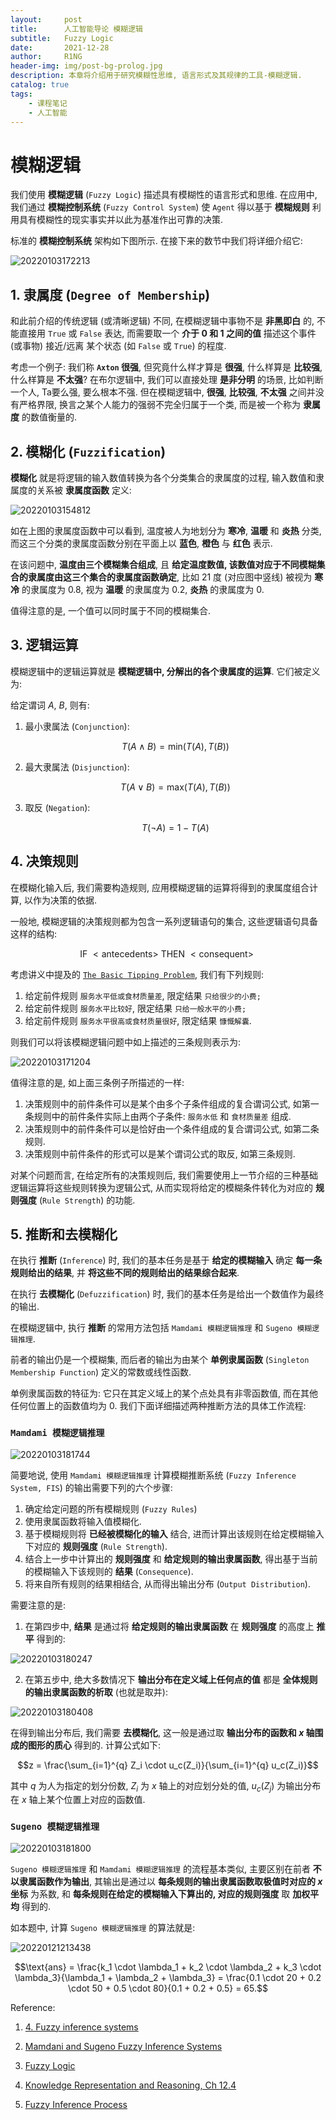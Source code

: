 ```yaml
---
layout:     post
title:      人工智能导论 模糊逻辑
subtitle:   Fuzzy Logic
date:       2021-12-28
author:     R1NG
header-img: img/post-bg-prolog.jpg
description: 本章将介绍用于研究模糊性思维, 语言形式及其规律的工具-模糊逻辑. 
catalog: true
tags:
    - 课程笔记
    - 人工智能
---
```


# 模糊逻辑

我们使用 **模糊逻辑** (`Fuzzy Logic`) 描述具有模糊性的语言形式和思维. 在应用中, 我们通过 **模糊控制系统** (`Fuzzy Control System`) 使 `Agent` 得以基于 **模糊规则** 利用具有模糊性的现实事实并以此为基准作出可靠的决策. 

标准的 **模糊控制系统** 架构如下图所示. 在接下来的数节中我们将详细介绍它:

![20220103172213](https://cdn.jsdelivr.net/gh/KirisameR/KirisameR.github.io/img/blogpost_images/20220103172213.png)

## 1. 隶属度 (`Degree of Membership`)

和此前介绍的传统逻辑 (或清晰逻辑) 不同, 在模糊逻辑中事物不是 **非黑即白** 的, 不能直接用 `True` 或 `False` 表达, 而需要取一个 **介于 $0$ 和 $1$ 之间的值** 描述这个事件 (或事物) 接近/远离 某个状态 (如 `False` 或 `True`) 的程度.

考虑一个例子: 我们称 **`Axton` 很强**, 但究竟什么样才算是 **很强**, 什么样算是 **比较强**, 什么样算是 **不太强**? 在布尔逻辑中, 我们可以直接处理 **是非分明** 的场景, 比如判断一个人, Ta要么强, 要么根本不强. 但在模糊逻辑中, **很强**, **比较强**, **不太强** 之间并没有严格界限, 换言之某个人能力的强弱不完全归属于一个类, 而是被一个称为 **隶属度** 的数值衡量的. 
## 2. 模糊化 (`Fuzzification`)

**模糊化** 就是将逻辑的输入数值转换为各个分类集合的隶属度的过程, 输入数值和隶属度的关系被 **隶属度函数** 定义: 

![20220103154812](https://cdn.jsdelivr.net/gh/KirisameR/KirisameR.github.io/img/blogpost_images/20220103154812.png)

如在上图的隶属度函数中可以看到, 温度被人为地划分为 **寒冷**, **温暖** 和 **炎热** 分类, 而这三个分类的隶属度函数分别在平面上以 **蓝色**, **橙色** 与 **红色** 表示. 

在该问题中, **温度由三个模糊集合组成**, 且 **给定温度数值, 该数值对应于不同模糊集合的隶属度由这三个集合的隶属度函数确定**, 比如 $21$ 度 (对应图中竖线) 被视为 **寒冷** 的隶属度为 $0.8$, 视为 **温暖** 的隶属度为 $0.2$, **炎热** 的隶属度为 $0$.

值得注意的是, 一个值可以同时属于不同的模糊集合. 

## 3. 逻辑运算

模糊逻辑中的逻辑运算就是 **模糊逻辑中, 分解出的各个隶属度的运算**. 它们被定义为:

给定谓词 $A$, $B$, 则有:

1. 最小隶属法 (`Conjunction`):
   
   $$T(A \wedge B) = \text{min}(T(A), T(B))$$

2. 最大隶属法 (`Disjunction`):

    $$T(A \vee B) = \text{max}(T(A), T(B))$$

3. 取反 (`Negation`):

    $$T(\neg A) = 1-T(A)$$



## 4. 决策规则

在模糊化输入后, 我们需要构造规则, 应用模糊逻辑的运算将得到的隶属度组合计算, 以作为决策的依据. 

一般地, 模糊逻辑的决策规则都为包含一系列逻辑语句的集合, 这些逻辑语句具备这样的结构: 

$$\text{IF} ~<\text{antecedents}>~ \text{THEN} ~<\text{consequent}>~$$

考虑讲义中提及的 [`The Basic Tipping Problem`](https://ww2.mathworks.cn/help/fuzzy/building-systems-with-fuzzy-logic-toolbox-software.html#brzqs45), 我们有下列规则:

1. 给定前件规则 `服务水平低或食材质量差`, 限定结果 `只给很少的小费;`
2. 给定前件规则 `服务水平比较好`, 限定结果 `只给一般水平的小费;`
3. 给定前件规则 `服务水平很高或食材质量很好`, 限定结果 `慷慨解囊`.
   
则我们可以将该模糊逻辑问题中如上描述的三条规则表示为:

![20220103171204](https://cdn.jsdelivr.net/gh/KirisameR/KirisameR.github.io/img/blogpost_images/20220103171204.png)

值得注意的是, 如上面三条例子所描述的一样:

1. 决策规则中的前件条件可以是某个由多个子条件组成的复合谓词公式, 如第一条规则中的前件条件实际上由两个子条件: `服务水低` 和 `食材质量差` 组成.
2. 决策规则中的前件条件可以是恰好由一个条件组成的复合谓词公式, 如第二条规则.
3. 决策规则中前件条件的形式可以是某个谓词公式的取反, 如第三条规则.

对某个问题而言, 在给定所有的决策规则后, 我们需要使用上一节介绍的三种基础逻辑运算将这些规则转换为逻辑公式, 从而实现将给定的模糊条件转化为对应的 **规则强度** (`Rule Strength`) 的功能.

## 5. 推断和去模糊化

在执行 **推断** (`Inference`) 时, 我们的基本任务是基于 **给定的模糊输入** 确定 **每一条规则给出的结果**, 并 **将这些不同的规则给出的结果综合起来**.

在执行 **去模糊化** (`Defuzzification`) 时, 我们的基本任务是给出一个数值作为最终的输出.

在模糊逻辑中, 执行 **推断** 的常用方法包括 `Mamdami 模糊逻辑推理` 和 `Sugeno 模糊逻辑推理`. 

前者的输出仍是一个模糊集, 而后者的输出为由某个 **单例隶属函数** (`Singleton Membership Function`) 定义的常数或线性函数. 

单例隶属函数的特征为: 它只在其定义域上的某个点处具有非零函数值, 而在其他任何位置上的函数值均为 $0$. 我们下面详细描述两种推断方法的具体工作流程:

### `Mamdami 模糊逻辑推理`

![20220103181744](https://cdn.jsdelivr.net/gh/KirisameR/KirisameR.github.io/img/blogpost_images/20220103181744.png)

简要地说, 使用 `Mamdami 模糊逻辑推理` 计算模糊推断系统 (`Fuzzy Inference System, FIS`) 的输出需要下列的六个步骤:

1. 确定给定问题的所有模糊规则 (`Fuzzy Rules`)
2. 使用隶属函数将输入值模糊化.
3. 基于模糊规则将 **已经被模糊化的输入** 结合, 进而计算出该规则在给定模糊输入下对应的 **规则强度** (`Rule Strength`).
4. 结合上一步中计算出的 **规则强度** 和 **给定规则的输出隶属函数**, 得出基于当前的模糊输入下该规则的 **结果** (`Consequence`).
5. 将来自所有规则的结果相结合, 从而得出输出分布 (`Output Distribution`).

需要注意的是:

1. 在第四步中, **结果** 是通过将 **给定规则的输出隶属函数** 在 **规则强度** 的高度上 **推平** 得到的:

![20220103180247](https://cdn.jsdelivr.net/gh/KirisameR/KirisameR.github.io/img/blogpost_images/20220103180247.png)

2. 在第五步中, 绝大多数情况下 **输出分布在定义域上任何点的值** 都是 **全体规则的输出隶属函数的析取** (也就是取并):

![20220103180408](https://cdn.jsdelivr.net/gh/KirisameR/KirisameR.github.io/img/blogpost_images/20220103180408.png)

在得到输出分布后, 我们需要 **去模糊化**, 这一般是通过取 **输出分布的函数和 $x$ 轴围成的图形的质心** 得到的. 计算公式如下:

$$z = \frac{\sum_{i=1}^{q} Z_i \cdot u_c(Z_i)}{\sum_{i=1}^{q} u_c(Z_i)}$$

其中 $q$ 为人为指定的划分份数, $Z_i$ 为 $x$ 轴上的对应划分处的值, $u_c(Z_j)$ 为输出分布在 $x$ 轴上某个位置上对应的函数值. 


### `Sugeno 模糊逻辑推理`

![20220103181800](https://cdn.jsdelivr.net/gh/KirisameR/KirisameR.github.io/img/blogpost_images/20220103181800.png)

`Sugeno 模糊逻辑推理` 和 `Mamdami 模糊逻辑推理` 的流程基本类似, 主要区别在前者 **不以隶属函数作为输出**, 其输出是通过以 **每条规则的输出隶属函数取极值时对应的 $x$ 坐标** 为系数, 和 **每条规则在给定的模糊输入下算出的, 对应的规则强度** 取 **加权平均** 得到的.

如本题中, 计算 `Sugeno 模糊逻辑推理` 的算法就是:

![20220121213438](https://cdn.jsdelivr.net/gh/KirisameR/KirisameR.github.io/img/blogpost_images/20220121213438.png)

$$\text{ans} = \frac{k_1 \cdot \lambda_1 + k_2 \cdot \lambda_2 + k_3 \cdot \lambda_3}{\lambda_1 + \lambda_2 + \lambda_3} = \frac{0.1 \cdot 20 + 0.2 \cdot 50 + 0.5 \cdot 80}{0.1 + 0.2 + 0.5} = 65.$$

Reference:
1. [4. Fuzzy inference systems](https://www.cs.princeton.edu/courses/archive/fall07/cos436/HIDDEN/Knapp/fuzzy004.htm)

2. [Mamdani and Sugeno Fuzzy Inference Systems](https://ww2.mathworks.cn/help/fuzzy/types-of-fuzzy-inference-systems.html)

3. [Fuzzy Logic](https://learn-eu-central-1-prod-fleet01-xythos.content.blackboardcdn.com/5f0eeec577cec/12883725?X-Blackboard-Expiration=1641232800000&X-Blackboard-Signature=mHdaeaz60HCdc3E6iCzNLhwj%2Bp081LkxU5lz47Kxw6M%3D&X-Blackboard-Client-Id=301771&response-cache-control=private%2C%20max-age%3D21600&response-content-disposition=inline%3B%20filename%2A%3DUTF-8%27%27FuzzyLogic.pdf&response-content-type=application%2Fpdf&X-Amz-Security-Token=IQoJb3JpZ2luX2VjEFMaDGV1LWNlbnRyYWwtMSJHMEUCIAZdlkcvnkCP9QJEw4SKw0HoLf1jzV3H%2FseZxSs%2FGcdNAiEAkf5Nio8F%2FDUEytVFDFYadtKL901DXky1jq5muKv8EhYqgAQIXBACGgw2MzU1Njc5MjQxODMiDHqOLapsGfV5Btx6nCrdA7hQKcgRFK7mHrRkmZ%2BJqD83dHbIoN8ixXRO2jclWLCcX%2Fol2v22MSIdytHLTDafDzPdwdglCf%2FWsZPeum8T3%2FexmmqkUUWUzs%2FpRXqfaQZV55qlqJA0t%2BhmQKzOouMPBDeC34s4Y6%2BYFBQ%2FHeSp5UuwIGXxs2tubJ73rAXWBuIGTY207Em64d%2FtTtgyiDzkPpwBCQ%2F0hGLtR57%2FwvOZFVdKq1D57LDXvliy2DfmOsCTDtvZXSxP6fcUrK3SIuAF4jewLRfrBusyPBI0Z9fCvBNHKRnvmUOawPWFl%2F8Y4Dfkzsj9eNlHx1TeoRZjPfd4qbr31%2BBG37dRfOR3rhKoExKQpVM%2FWSwP9P6QD70Qirw26irO3zj48MzH8hkcWQScXuYcYASu1O%2BRU8N3AkNxqPKONAKigH2XCvxTtf6%2BAq2G3qBROMaTo4JXKFGAXX28z3EfA969%2Bq82vLFh%2BGZCeTq%2By6dNXSvZSr8xlS9eKE%2BR27uHg6HXGvdvFR0FB6yPPbq42tMLgx9%2FzQVqa8dVbm1kmTDRbJ1arkDNo4pn5dMoXq0W1%2ByPVvFRbOTB78S1AHJYbhCh74XYkwaH41P6haeptOyqE0xAjgNlEtGUHnAy9B5wxQowt0cx14WDvjCussuOBjqlAaCkMwxgeYEvMIz%2FcI62MXKoVhiPK%2B946C%2BuKCZdmtzLEHmzcV61TVVeauvMNcuODA8Ao1DYZtqdJ4fAPvurop4IaxdGLdj8%2FuHQxzM9UZBaPmHR8Nh6PSGxeUQ9ziDNv8rf8aeEniiAU7clFS3gG71kbwKyqr1ulVkvImKOO%2FDiy67ka6f8kKt8NCRgAnONCHqCO4yo1lzYPqRtRIHGWwpaMY67bw%3D%3D&X-Amz-Algorithm=AWS4-HMAC-SHA256&X-Amz-Date=20220103T120000Z&X-Amz-SignedHeaders=host&X-Amz-Expires=21600&X-Amz-Credential=ASIAZH6WM4PL3YVKKN7V%2F20220103%2Feu-central-1%2Fs3%2Faws4_request&X-Amz-Signature=77f685b4136b02b6b4f1bfe510dfae5590200abee7c27439e7e5e7d0b6531efb)

4. [Knowledge Representation and Reasoning, Ch 12.4](https://ebookcentral.proquest.com/lib/manchester/reader.action?docID=333988&ppg=268)

5. [Fuzzy Inference Process](https://ww2.mathworks.cn/help/fuzzy/fuzzy-inference-process.html)
